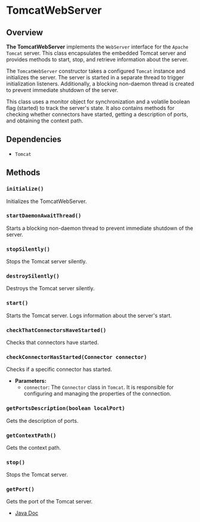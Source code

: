 # TomcatWebServer

## Overview

**The TomcatWebServer** implements the `WebServer` interface for the `Apache Tomcat` server.
This class encapsulates the embedded Tomcat server and provides methods to start,
stop, and retrieve information about the server.

The `TomcatWebServer` constructor takes a configured `Tomcat` instance and initializes the server. The server is started in a separate thread to trigger initialization listeners. Additionally, a blocking non-daemon thread is created to prevent immediate shutdown of the server.

This class uses a monitor object for synchronization and a volatile boolean flag (started) to track the server's state. It also contains methods for checking whether connectors have started, getting a description of ports, and obtaining the context path.

## Dependencies

- `Tomcat`

## Methods

### `initialize()`
Initializes the TomcatWebServer.

### `startDaemonAwaitThread()`
Starts a blocking non-daemon thread to prevent immediate shutdown of the server.

### `stopSilently()`
Stops the Tomcat server silently. 

### `destroySilently()`
Destroys the Tomcat server silently.

### `start()`
Starts the Tomcat server. Logs information about the server's start.

### `checkThatConnectorsHaveStarted()`
Checks that connectors have started.

### `checkConnectorHasStarted(Connector connector)`
Checks if a specific connector has started.
- **Parameters:**
    - `connector`: The `Connector` class in `Tomcat`. It is responsible for configuring and managing the properties of the connection.

### `getPortsDescription(boolean localPort)`
Gets the description of ports.

### `getContextPath()`
Gets the context path.

### `stop()`
Stops the Tomcat server.

### `getPort()`
Gets the port of the Tomcat server.

- [Java Doc](https://BlyznytsiaOrg.github.io/bring-web-javadoc/com/bobocode/bring/web/server/TomcatWebServer.html)